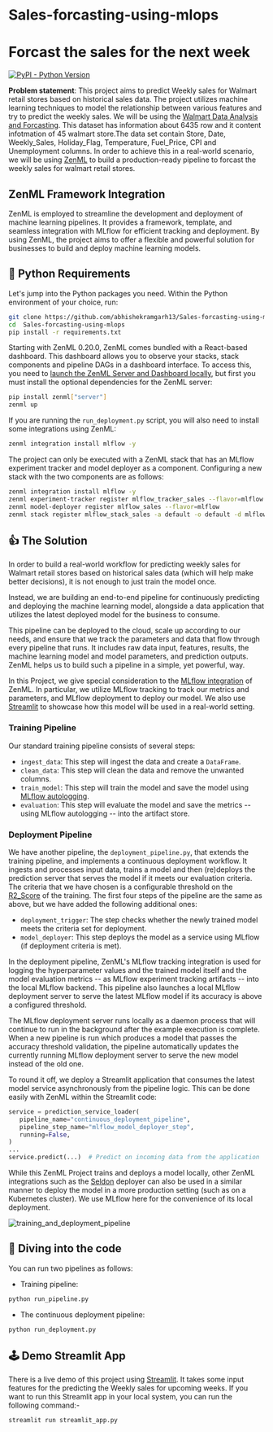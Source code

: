 # Sales-forcasting-using-mlops

# Forcast the sales for the next week 

[![PyPI - Python Version](https://img.shields.io/pypi/pyversions/zenml)](https://pypi.org/project/zenml/)

**Problem statement**: This project aims to predict Weekly sales for Walmart retail stores based on historical sales data. The project utilizes machine learning techniques to model the relationship between various features and try to predict the weekly sales. We will be using the [Walmart Data Analysis and Forcasting](https://www.kaggle.com/datasets/asahu40/walmart-data-analysis-and-forcasting). This dataset has information about 6435 row and it content infotmation of 45 walmart store.The data set contain Store, Date, Weekly_Sales, Holiday_Flag, Temperature, Fuel_Price, CPI and	Unemployment columns. In order to achieve this in a real-world scenario, we will be using [ZenML](https://zenml.io/) to build a production-ready pipeline to forcast the weekly sales for walmart retail stores.

## ZenML Framework Integration
ZenML is employed to streamline the development and deployment of machine learning pipelines. It provides a framework, template, and seamless integration with MLflow for efficient tracking and deployment. By using ZenML, the project aims to offer a flexible and powerful solution for businesses to build and deploy machine learning models.

## :snake: Python Requirements

Let's jump into the Python packages you need. Within the Python environment of your choice, run:

```bash
git clone https://github.com/abhishekramgarh13/Sales-forcasting-using-mlops.git
cd  Sales-forcasting-using-mlops
pip install -r requirements.txt
```

Starting with ZenML 0.20.0, ZenML comes bundled with a React-based dashboard. This dashboard allows you
to observe your stacks, stack components and pipeline DAGs in a dashboard interface. To access this, you need to [launch the ZenML Server and Dashboard locally](https://docs.zenml.io/user-guide/starter-guide#explore-the-dashboard), but first you must install the optional dependencies for the ZenML server:

```bash
pip install zenml["server"]
zenml up
```

If you are running the `run_deployment.py` script, you will also need to install some integrations using ZenML:

```bash
zenml integration install mlflow -y
```

The project can only be executed with a ZenML stack that has an MLflow experiment tracker and model deployer as a component. Configuring a new stack with the two components are as follows:

```bash
zenml integration install mlflow -y
zenml experiment-tracker register mlflow_tracker_sales --flavor=mlflow
zenml model-deployer register mlflow_sales --flavor=mlflow
zenml stack register mlflow_stack_sales -a default -o default -d mlflow_sales -e mlflow_tracker_sales --set
```


## :thumbsup: The Solution

In order to build a real-world workflow for predicting weekly sales for Walmart retail stores based on historical sales data (which will help make better decisions), it is not enough to just train the model once.

Instead, we are building an end-to-end pipeline for continuously predicting and deploying the machine learning model, alongside a data application that utilizes the latest deployed model for the business to consume.

This pipeline can be deployed to the cloud, scale up according to our needs, and ensure that we track the parameters and data that flow through every pipeline that runs. It includes raw data input, features, results, the machine learning model and model parameters, and prediction outputs. ZenML helps us to build such a pipeline in a simple, yet powerful, way.

In this Project, we give special consideration to the [MLflow integration](https://github.com/zenml-io/zenml/tree/main/examples) of ZenML. In particular, we utilize MLflow tracking to track our metrics and parameters, and MLflow deployment to deploy our model. We also use [Streamlit](https://streamlit.io/) to showcase how this model will be used in a real-world setting.

### Training Pipeline

Our standard training pipeline consists of several steps:

- `ingest_data`: This step will ingest the data and create a `DataFrame`.
- `clean_data`: This step will clean the data and remove the unwanted columns.
- `train_model`: This step will train the model and save the model using [MLflow autologging](https://www.mlflow.org/docs/latest/tracking.html).
- `evaluation`: This step will evaluate the model and save the metrics -- using MLflow autologging -- into the artifact store.

### Deployment Pipeline

We have another pipeline, the `deployment_pipeline.py`, that extends the training pipeline, and implements a continuous deployment workflow. It ingests and processes input data, trains a model and then (re)deploys the prediction server that serves the model if it meets our evaluation criteria. The criteria that we have chosen is a configurable threshold on the [R2_Score](https://scikit-learn.org/stable/modules/generated/sklearn.metrics.r2_score.html) of the training. The first four steps of the pipeline are the same as above, but we have added the following additional ones:

- `deployment_trigger`: The step checks whether the newly trained model meets the criteria set for deployment.
- `model_deployer`: This step deploys the model as a service using MLflow (if deployment criteria is met).

In the deployment pipeline, ZenML's MLflow tracking integration is used for logging the hyperparameter values and the trained model itself and the model evaluation metrics -- as MLflow experiment tracking artifacts -- into the local MLflow backend. This pipeline also launches a local MLflow deployment server to serve the latest MLflow model if its accuracy is above a configured threshold.

The MLflow deployment server runs locally as a daemon process that will continue to run in the background after the example execution is complete. When a new pipeline is run which produces a model that passes the accuracy threshold validation, the pipeline automatically updates the currently running MLflow deployment server to serve the new model instead of the old one.

To round it off, we deploy a Streamlit application that consumes the latest model service asynchronously from the pipeline logic. This can be done easily with ZenML within the Streamlit code:

```python
service = prediction_service_loader(
   pipeline_name="continuous_deployment_pipeline",
   pipeline_step_name="mlflow_model_deployer_step",
   running=False,
)
...
service.predict(...)  # Predict on incoming data from the application
```

While this ZenML Project trains and deploys a model locally, other ZenML integrations such as the [Seldon](https://github.com/zenml-io/zenml/tree/main/examples/seldon_deployment) deployer can also be used in a similar manner to deploy the model in a more production setting (such as on a Kubernetes cluster). We use MLflow here for the convenience of its local deployment.

![training_and_deployment_pipeline](_assets/training_and_deployment_pipeline_updated.png)

## :notebook: Diving into the code

You can run two pipelines as follows:

- Training pipeline:

```bash
python run_pipeline.py
```

- The continuous deployment pipeline:

```bash
python run_deployment.py
```

## 🕹 Demo Streamlit App

There is a live demo of this project using [Streamlit](https://streamlit.io/). It takes some input features for the  predicting the Weekly sales for upcoming weeks. If you want to run this Streamlit app in your local system, you can run the following command:-

```bash
streamlit run streamlit_app.py

```

